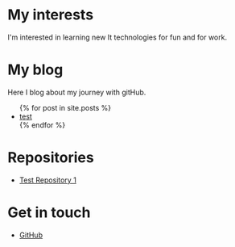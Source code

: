 # My interests
I'm interested in learning new It technologies for fun and for work.

# My blog
Here I blog about my journey with gitHub.
<ul>
    {% for post in site.posts %}
        <li>
            <a href="{{ post.url }}">test</a>
        </li>
    {% endfor %}
</ul>

# Repositories
<ul>
    <li><a href="https://james-hunter.github.io/test1/">Test Repository 1</a></li>        
</ul>

# Get in touch
<ul>
<li><a href="https://github.com/{{ site.github_username}}">GitHub</a></li>
</ul>

